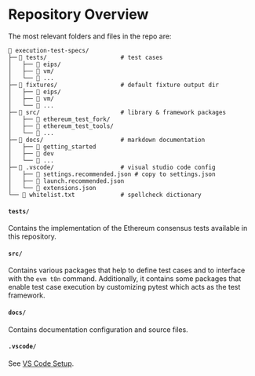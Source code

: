 <!-- markdownlint-disable MD001 (MD001=heading-increment due to #### usage below) -->
# Repository Overview

The most relevant folders and files in the repo are:

```text
📁 execution-test-specs/
├─╴📁 tests/                     # test cases
│   ├── 📁 eips/
│   ├── 📁 vm/
│   └── 📁 ...
├─╴📁 fixtures/                  # default fixture output dir
│   ├── 📁 eips/
│   ├── 📁 vm/
│   └── 📁 ...
├─╴📁 src/                       # library & framework packages
│   ├── 📁 ethereum_test_fork/
│   ├── 📁 ethereum_test_tools/
│   └── 📁 ...
├─╴📁 docs/                      # markdown documentation
│   ├── 📁 getting_started
│   ├── 📁 dev
│   └── 📁 ...
├─╴📁 .vscode/                   # visual studio code config
│   ├── 📄 settings.recommended.json # copy to settings.json
│   ├── 📄 launch.recommended.json
│   └── 📄 extensions.json
└── 📄 whitelist.txt             # spellcheck dictionary
```

#### `tests/`

Contains the implementation of the Ethereum consensus tests available in this repository.

#### `src/`

Contains various packages that help to define test cases and to interface with the `evm t8n` command. Additionally, it contains some packages that enable test case execution by customizing pytest which acts as the test framework.

#### `docs/`

Contains documentation configuration and source files.

#### `.vscode/`

See [VS Code Setup](./setup_vs_code.md).
